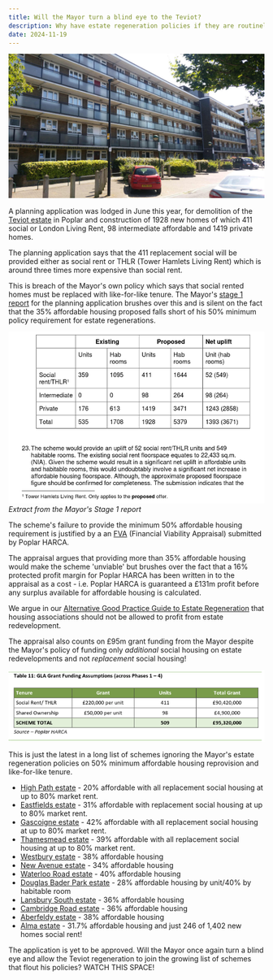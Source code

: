 ```yaml
---
title: Will the Mayor turn a blind eye to the Teviot?
description: Why have estate regeneration policies if they are routinely ignored?
date: 2024-11-19
---
```

![Teviot estate image](../estates/src/images/te4.jpg)

A planning application was lodged in June this year, for demolition of the [Teviot estate](estates/teviot) in Poplar and construction of 1928 new homes of which 411 social or London Living Rent, 98 intermediate affordable and 1419 private homes.

The planning application says that the 411 replacement social will be provided either as social rent or THLR (Tower Hamlets Living Rent) which is around three times more expensive than social rent.

This is breach of the Mayor's own policy which says that social rented homes must be replaced with like-for-like tenure. The Mayor's [stage 1 report](https://development.towerhamlets.gov.uk/online-applications/files/844BA29DA92775EF861EA51FC8D34223/pdf/PA_24_00922_A1-GLA_STAGE_1_REPORT-2102510.pdf) for the planning application brushes over this and is silent on the fact that the 35% affordable housing proposed falls short of his 50% minimum policy requirement for estate regenerations.

![teviot tenure mix image](../estates/src/images/teviotmix.png)*Extract from the Mayor's Stage 1 report*

The scheme's failure to provide the minimum 50% affordable housing requirement is justified by a an [FVA](../estates/src/images/teviotfva.pdf) (Financial Viability Appraisal) submitted by Poplar HARCA. 

The appraisal argues that providing more than 35% affordable housing would make the scheme 'unviable' but brushes over the fact that a 16% protected profit margin for Poplar HARCA has been written in to the appraisal as a cost - i.e. Poplar HARCA is guaranteed a £131m profit before any surplus available for affordable housing is calculated.

We argue in our [Alternative Good Practice Guide to Estate Regeneration](img/alternative-good-practice-guide-to-estate-regeneration.pdf) that housing associations should not be allowed to profit from estate redevelopment.

The appraisal also counts on £95m grant funding from the Mayor despite the Mayor's policy of funding only *additional* social housing on estate redevelopments and not *replacement* social housing!

![Extract from the FVA appraisal](../estates/src/images/teviotgrant.png)

This is just the latest in a long list of schemes ignoring the Mayor's estate regeneration policies on 50% minimum affordable housing reprovision and like-for-like tenure.

* [High Path estate](https://www.estatewatch.london/estates/highpath/) - 20% affordable with all replacement social housing at up to 80% market rent.
* [Eastfields estate](https://www.estatewatch.london/estates/eastfields/) - 31% affordable with replacement social housing at up to 80% market rent.
* [Gascoigne estate](https://www.estatewatch.london/estates/gascoigne/) - 42% affordable with all replacement social housing at up to 80% market rent.
* [Thamesmead estate](https://www.estatewatch.london/estates/thamesmeadsouth/) - 39% affordable with all replacement social housing at up to 80% market rent.
* [Westbury estate](https://www.estatewatch.london/estates/westbury/) - 38% affordable housing
* [New Avenue estate](https://www.estatewatch.london/estates/newavenue/) - 34% affordable housing
* [Waterloo Road estate](https://www.estatewatch.london/estates/waterlooroad/) - 40% affordable housing
* [Douglas Bader Park estate](https://www.estatewatch.london/estates/douglasbaderpark/) - 28% affordable housing by unit/40% by habitable room
* [Lansbury South estate](https://www.estatewatch.london/estates/lansbury/) - 36% affordable housing
* [Cambridge Road estate](https://www.estatewatch.london/estates/cambridgeroad/) - 36% affordable housing
* [Aberfeldy estate](/estates/aberfeldy/) - 38% affordable housing
* [Alma estate](estates/almaestate/) - 31.7% affordable housing and just 246 of 1,402 new homes social rent!

The application is yet to be approved. Will the Mayor once again turn a blind eye and allow the Teviot regeneration to join the growing list of schemes that flout his policies? WATCH THIS SPACE!
